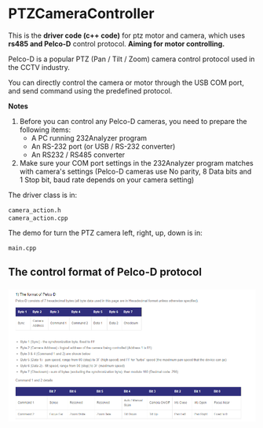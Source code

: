 # PTZCameraController
This is the **driver code (c++ code)** for ptz motor and camera, which uses **rs485 and Pelco-D** control protocol. **Aiming for motor controlling.**

Pelco-D is a popular PTZ (Pan / Tilt / Zoom) camera control protocol used in the CCTV industry. 

You can directly control the camera or motor through the USB COM port, and send command using the predefined protocol.

**Notes**
1) Before you can control any Pelco-D cameras, you need to prepare the following items:
   - A PC running 232Analyzer program
   - An RS-232 port (or USB / RS-232 converter)
   - An RS232 / RS485 converter
2) Make sure your COM port settings in the 232Analyzer program matches with camera's settings (Pelco-D cameras use No parity, 8 Data bits and 1 Stop bit, baud rate depends on your camera setting)

The driver class is in:
```
camera_action.h 
camera_action.cpp
```
The demo for turn the PTZ camera left, right, up, down is in:
```
main.cpp
```



## The control format of Pelco-D protocol

###
![pelco_d_format](pelco_d_format.png)

